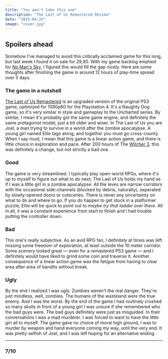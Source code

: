 ```yaml
---
title: "You won't take this one"
description: "The Last of Us Remastered Review"
date: "2015-04-25"
image: "cover.jpg"
---
```


## Spoilers ahead

Somehow I've managed to avoid this critically acclaimed game for this long, but last week I found it on sale for 29,90. With my game backlog emptied for [No Man's Sky](http://www.no-mans-sky.com), I figured this would fill the gap nicely. Here are some thoughts after finishing the game in around 12 hours of play-time spread over 5 days.

### The game in a nutshell

[The Last of Us Remastered](https://www.playstation.com/en-us/games/the-last-of-us-remastered-ps4/) is an upgraded version of the original PS3 game, optimized for 1080p60 for the Playstation 4. It's a Naughty Dog game, so it's very similar in style and gameplay to the Uncharted series. By similar, I mean it's probably got the same game engine, and definitely the same protagonist model, just a bit older and wiser. In The Last of Us you are Joel, a man trying to survive in a world after the zombie apocalypse. A young girl named Ellie tags along, and together you must go cross-county. When I say must, I mean that this game is a linear action game, and there is little choice in exploration and pace. After 200 hours of The [Witcher 3](http://thewitcher.com/en/witcher3), this was definitely a change, but not strictly a bad one.

### Good

The game is very streamlined. I typically play open-world RPGs, where it's up to myself to figure out what to do next; The Last of Us holds my hand as if I was a little girl in a zombie apocalypse. All the leves are narrow corridors with the occasional side-channels (blocked by debris, naturally), seperated by slowly-opened doors or cutscenes. There is never any uncertainty on what to do and where to go. If you do happen to get stuck in a platformer puzzle, Ellie will be quick to point out to _maybe try that ladder over there_. All in all, it was a constant experience from start to finish and I had trouble putting the controller down.

### Bad

This one's really subjective. As an avid RPG fan, I definitely at times was left missing some freedom of exploration, at least outside the 10 meter corridor. Some scenery looked great — even for a remastered PS3 game — and I definitely would have liked to grind some coin and traverse it. Another consequence of a linear action game was the fatigue from having to clear area after area of bandits without break.

### Ugly

By the end I realized I was ugly. Zombies weren't the real danger. They're just mindless, well, zombies. The humans of the wasteland were the true enemy. And I was the worst. By the end of the game I had routinely crushed so many skulls in front of a young girl I was unsure if she remembered who the bad guys were. The bad guys definitely were just as misguided. In their conversations I was a mad murderer. I was forced to want to have the little girl all to myself. The game gave no choice of moral high ground, I was to murder by weapon and hand everyone coming my way, until the very end. It was pretty selfish of Joel, and I was left hoping for an alternative ending.

---

### 7/10
